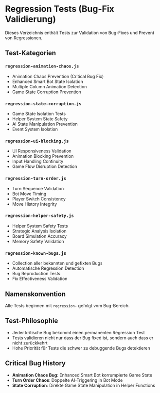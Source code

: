 # Regression Tests (Bug-Fix Validierung)

Dieses Verzeichnis enthält Tests zur Validation von Bug-Fixes und Prevent von Regressionen.

## Test-Kategorien

### `regression-animation-chaos.js`
- Animation Chaos Prevention (Critical Bug Fix)
- Enhanced Smart Bot State Isolation
- Multiple Column Animation Detection
- Game State Corruption Prevention

### `regression-state-corruption.js`
- Game State Isolation Tests
- Helper System State Safety
- AI State Manipulation Prevention
- Event System Isolation

### `regression-ui-blocking.js`
- UI Responsiveness Validation
- Animation Blocking Prevention
- Input Handling Continuity
- Game Flow Disruption Detection

### `regression-turn-order.js`
- Turn Sequence Validation
- Bot Move Timing
- Player Switch Consistency
- Move History Integrity

### `regression-helper-safety.js`
- Helper System Safety Tests
- Strategic Analysis Isolation
- Board Simulation Accuracy
- Memory Safety Validation

### `regression-known-bugs.js`
- Collection aller bekannten und gefixten Bugs
- Automatische Regression Detection
- Bug Reproduction Tests
- Fix Effectiveness Validation

## Namenskonvention
Alle Tests beginnen mit `regression-` gefolgt vom Bug-Bereich.

## Test-Philosophie
- Jeder kritische Bug bekommt einen permanenten Regression Test
- Tests validieren nicht nur dass der Bug fixed ist, sondern auch dass er nicht zurückkehrt
- Hohe Priorität für Tests die schwer zu debuggende Bugs detektieren

## Critical Bug History
- **Animation Chaos Bug**: Enhanced Smart Bot korrumpierte Game State
- **Turn Order Chaos**: Doppelte AI-Triggering in Bot Mode
- **State Corruption**: Direkte Game State Manipulation in Helper Functions